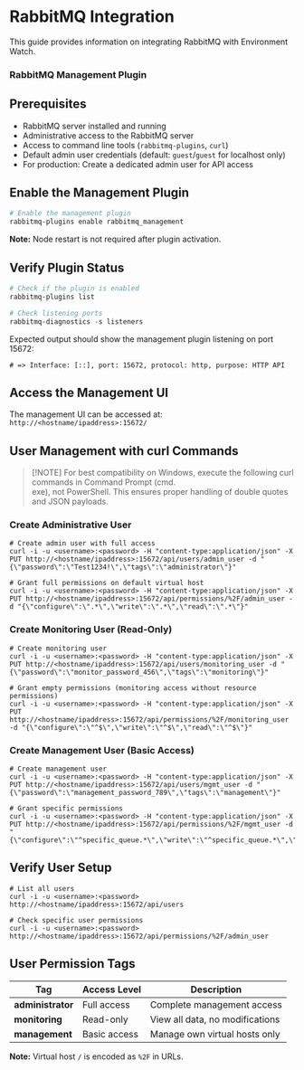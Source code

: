 # RabbitMQ Integration

This guide provides information on integrating RabbitMQ with Environment Watch.


### RabbitMQ Management Plugin

## Prerequisites

- RabbitMQ server installed and running
- Administrative access to the RabbitMQ server
- Access to command line tools (`rabbitmq-plugins`, `curl`)
- Default admin user credentials (default: `guest`/`guest` for localhost only)
- For production: Create a dedicated admin user for API access

## Enable the Management Plugin

```powershell
# Enable the management plugin
rabbitmq-plugins enable rabbitmq_management

```

**Note:** Node restart is not required after plugin activation.

## Verify Plugin Status

```powershell
# Check if the plugin is enabled
rabbitmq-plugins list

# Check listening ports
rabbitmq-diagnostics -s listeners
```

Expected output should show the management plugin listening on port 15672:
```
# => Interface: [::], port: 15672, protocol: http, purpose: HTTP API
```

## Access the Management UI

The management UI can be accessed at: `http://<hostname/ipaddress>:15672/`

## User Management with curl Commands
> [!NOTE] For best compatibility on Windows, execute the following curl commands in Command Prompt (cmd.  
> exe), not PowerShell. This ensures proper handling of double quotes and JSON payloads.

### Create Administrative User

```
# Create admin user with full access
curl -i -u <username>:<password> -H "content-type:application/json" -X PUT http://<hostname/ipaddress>:15672/api/users/admin_user -d "{\"password\":\"Test1234!\",\"tags\":\"administrator\"}"

# Grant full permissions on default virtual host
curl -i -u <username>:<password> -H "content-type:application/json" -X PUT http://<hostname/ipaddress>:15672/api/permissions/%2F/admin_user -d "{\"configure\":\".*\",\"write\":\".*\",\"read\":\".*\"}"
```

### Create Monitoring User (Read-Only)

```
# Create monitoring user
curl -i -u <username>:<password> -H "content-type:application/json" -X PUT http://<hostname/ipaddress>:15672/api/users/monitoring_user -d "{\"password\":\"monitor_password_456\",\"tags\":\"monitoring\"}"

# Grant empty permissions (monitoring access without resource permissions)
curl -i -u <username>:<password> -H "content-type:application/json" -X PUT http://<hostname/ipaddress>:15672/api/permissions/%2F/monitoring_user -d "{\"configure\":\"^$\",\"write\":\"^$\",\"read\":\"^$\"}"
```

### Create Management User (Basic Access)

```
# Create management user
curl -i -u <username>:<password> -H "content-type:application/json" -X PUT http://<hostname/ipaddress>:15672/api/users/mgmt_user -d "{\"password\":\"management_password_789\",\"tags\":\"management\"}"

# Grant specific permissions
curl -i -u <username>:<password> -H "content-type:application/json" -X PUT http://<hostname/ipaddress>:15672/api/permissions/%2F/mgmt_user -d "{\"configure\":\"^specific_queue.*\",\"write\":\"^specific_queue.*\",\"read\":\"^specific_queue.*\"}"
```

## Verify User Setup

```
# List all users
curl -i -u <username>:<password> http://<hostname/ipaddress>:15672/api/users

# Check specific user permissions
curl -i -u <username>:<password> http://<hostname/ipaddress>:15672/api/permissions/%2F/admin_user
```

## User Permission Tags

| Tag | Access Level | Description |
|-----|-------------|-------------|
| **administrator** | Full access | Complete management access |
| **monitoring** | Read-only | View all data, no modifications |
| **management** | Basic access | Manage own virtual hosts only |

**Note:** Virtual host `/` is encoded as `%2F` in URLs.
